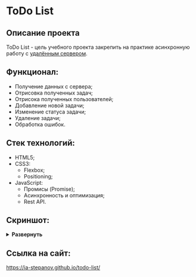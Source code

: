 # ToDo List

## Описание проекта
ToDo List - цель учебного проекта закрепить на практике асинхронную работу с [удалённым сервером](https://jsonplaceholder.typicode.com/).

## Функционал:
- Получение данных с сервера;
- Отрисовка полученных задач;
- Отрисока полученных пользователей;
- Добавление новой задачи;
- Изменение статуса задачи;
- Удаление задачи;
- Обработка ошибок.

## Стек технологий:
- HTML5;
- CSS3:
  - Flexbox;
  - Positioning;
- JavaScript:
  - Промисы (Promise);
  - Асинхронность и оптимизация;
  - Rest API.

## Скриншот:
<details><summary><b>Развернуть</b></summary>

[![todo-list](https://user-images.githubusercontent.com/86494748/148142880-fd2b2fed-891a-437e-8755-fd22612f9872.jpg)](https://ia-stepanov.github.io/todo-list/)

</details>

## Ссылка на сайт:
https://ia-stepanov.github.io/todo-list/
